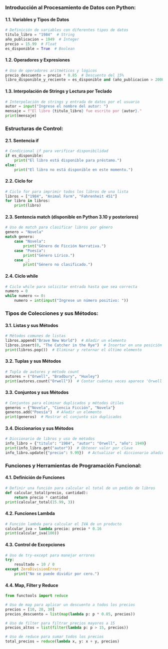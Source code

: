 ### Introducción al Procesamiento de Datos con Python:
#### 1.1. Variables y Tipos de Datos
```python
# Definición de variables con diferentes tipos de datos
titulo_libro = "1984"  # String
año_publicacion = 1949  # Integer
precio = 15.99  # Float
es_disponible = True  # Boolean
```

#### 1.2. Operadores y Expresiones
```python
# Uso de operadores aritméticos y lógicos
precio_descuento = precio * 0.85  # Descuento del 15%
libro_disponible_y_reciente = es_disponible and (año_publicacion > 2000)
```

#### 1.3. Interpolación de Strings y Lectura por Teclado
```python
# Interpolación de strings y entrada de datos por el usuario
autor = input("Ingrese el nombre del autor: ")
mensaje = f"El libro {titulo_libro} fue escrito por {autor}."
print(mensaje)
```

### Estructuras de Control:
#### 2.1. Sentencia if
```python
# Condicional if para verificar disponibilidad
if es_disponible:
    print("El libro está disponible para préstamo.")
else:
    print("El libro no está disponible en este momento.")
```

#### 2.2. Ciclo for
```python
# Ciclo for para imprimir todos los libros de una lista
libros = ["1984", "Animal Farm", "Fahrenheit 451"]
for libro in libros:
    print(libro)
```

#### 2.3. Sentencia match (disponible en Python 3.10 y posteriores)
```python
# Uso de match para clasificar libros por género
genero = "Novela"
match genero:
    case "Novela":
        print("Género de Ficción Narrativa.")
    case "Poesía":
        print("Género Lírico.")
    case _:
        print("Género no clasificado.")
```

#### 2.4. Ciclo while
```python
# Ciclo while para solicitar entrada hasta que sea correcta
numero = 0
while numero <= 0:
    numero = int(input("Ingrese un número positivo: "))
```

### Tipos de Colecciones y sus Métodos:
#### 3.1. Listas y sus Métodos
```python
# Métodos comunes de listas
libros.append("Brave New World")  # Añadir un elemento
libros.insert(0, "The Catcher in the Rye")  # Insertar en una posición específica
print(libros.pop())  # Eliminar y retornar el último elemento
```

#### 3.2. Tuplas y sus Métodos
```python
# Tupla de autores y método count
autores = ("Orwell", "Bradbury", "Huxley")
print(autores.count("Orwell"))  # Contar cuántas veces aparece 'Orwell'
```

#### 3.3. Conjuntos y sus Métodos
```python
# Conjuntos para eliminar duplicados y métodos útiles
generos = {"Novela", "Ciencia Ficción", "Novela"}
generos.add("Poesía")  # Añadir un elemento
print(generos)  # Mostrar el conjunto sin duplicados
```

#### 3.4. Diccionarios y sus Métodos
```python
# Diccionario de libros y uso de métodos
info_libro = {"titulo": "1984", "autor": "Orwell", "año": 1949}
print(info_libro.get("autor"))  # Obtener valor por clave
info_libro.update({"precio": 9.99})  # Actualizar el diccionario añadiendo un par clave-valor
```

### Funciones y Herramientas de Programación Funcional:
#### 4.1. Definición de Funciones
```python
# Definir una función para calcular el total de un pedido de libros
def calcular_total(precio, cantidad):
    return precio * cantidad
print(calcular_total(15.99, 3))
```

#### 4.2. Funciones Lambda
```python
# Función lambda para calcular el IVA de un producto
calcular_iva = lambda precio: precio * 0.16
print(calcular_iva(100))
```

#### 4.3. Control de Excepciones
```python
# Uso de try-except para manejar errores
try:
    resultado = 10 / 0
except ZeroDivisionError:
    print("No se puede dividir por cero.")
```

#### 4.4. Map, Filter y Reduce
```python
from functools import reduce

# Uso de map para aplicar un descuento a todos los precios
precios = [10, 20, 30]
precios_descuento = list(map(lambda p: p * 0.85, precios))

# Uso de filter para filtrar precios mayores a 15
precios_altos = list(filter(lambda p: p > 15, precios))

# Uso de reduce para sumar todos los precios
total_precios = reduce(lambda x, y: x + y, precios)
```
